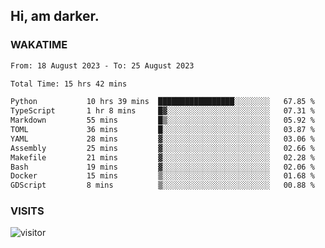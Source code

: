 ## Hi, am darker.

### WAKATIME

<!--START_SECTION:waka-->

```txt
From: 18 August 2023 - To: 25 August 2023

Total Time: 15 hrs 42 mins

Python           10 hrs 39 mins  █████████████████░░░░░░░░   67.85 %
TypeScript       1 hr 8 mins     █▓░░░░░░░░░░░░░░░░░░░░░░░   07.31 %
Markdown         55 mins         █▒░░░░░░░░░░░░░░░░░░░░░░░   05.92 %
TOML             36 mins         █░░░░░░░░░░░░░░░░░░░░░░░░   03.87 %
YAML             28 mins         ▓░░░░░░░░░░░░░░░░░░░░░░░░   03.06 %
Assembly         25 mins         ▓░░░░░░░░░░░░░░░░░░░░░░░░   02.66 %
Makefile         21 mins         ▓░░░░░░░░░░░░░░░░░░░░░░░░   02.28 %
Bash             19 mins         ▓░░░░░░░░░░░░░░░░░░░░░░░░   02.06 %
Docker           15 mins         ▒░░░░░░░░░░░░░░░░░░░░░░░░   01.68 %
GDScript         8 mins          ▒░░░░░░░░░░░░░░░░░░░░░░░░   00.88 %
```

<!--END_SECTION:waka-->

### VISITS
<!-- i should probably build this when i will have some time -->
![visitor](https://profile-counter.glitch.me/sanix-darker/count.svg)
